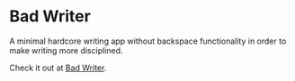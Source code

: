 # Bad Writer 

A minimal hardcore writing app without backspace functionality in order to make writing more disciplined.

Check it out at [Bad Writer](https://beniezsche.github.io). 
